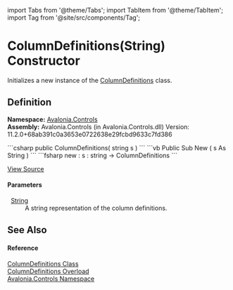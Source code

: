 import Tabs from '@theme/Tabs'; 
import TabItem from '@theme/TabItem'; 
import Tag from '@site/src/components/Tag'; 

# ColumnDefinitions(String) Constructor


Initializes a new instance of the <a href="T_Avalonia_Controls_ColumnDefinitions">ColumnDefinitions</a> class.



## Definition
**Namespace:** <a href="N_Avalonia_Controls">Avalonia.Controls</a>  
**Assembly:** Avalonia.Controls (in Avalonia.Controls.dll) Version: 11.2.0+68ab391c0a3653e0722638e29fcbd9633c7fd386

<Tabs groupId="api-code-preview">
<TabItem value="csharp" label="C#">
```csharp
public ColumnDefinitions(
	string s
)
```
</TabItem>
<TabItem value="vb" label="VB">
```vb
Public Sub New ( 
	s As String
)
```
</TabItem>
<TabItem value="fsharp" label="F#">
```fsharp
new : 
        s : string -> ColumnDefinitions
```
</TabItem>
</Tabs>



<a href="https://github.com/AvaloniaUI/Avalonia/tree/master/srcAvalonia.Controls/ColumnDefinitions.cs#L26" title="View the source code">View Source</a>



#### Parameters
<dl><dt>  <a href="https://learn.microsoft.com/dotnet/api/system.string" target="_blank" rel="noopener noreferrer">String</a></dt><dd>A string representation of the column definitions.</dd></dl>

## See Also


#### Reference
<a href="T_Avalonia_Controls_ColumnDefinitions">ColumnDefinitions Class</a>  
<a href="Overload_Avalonia_Controls_ColumnDefinitions__ctor">ColumnDefinitions Overload</a>  
<a href="N_Avalonia_Controls">Avalonia.Controls Namespace</a>  
